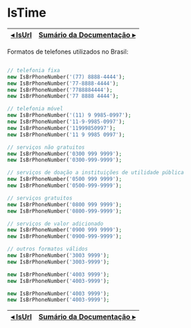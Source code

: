 # IsTime

[◂ IsUrl](09-isurl.md) | [Sumário da Documentação ▸](indice.md)
-- | --

Formatos de telefones utilizados no Brasil:

```php

// telefonia fixa
new IsBrPhoneNumber('(77) 8888-4444');
new IsBrPhoneNumber('77-8888-4444');
new IsBrPhoneNumber('7788884444');
new IsBrPhoneNumber('77 8888 4444');

// telefonia móvel
new IsBrPhoneNumber('(11) 9 9985-0997');
new IsBrPhoneNumber('11-9-9985-0997');
new IsBrPhoneNumber('11999850997');
new IsBrPhoneNumber('11 9 9985 0997');

// serviços não gratuitos
new IsBrPhoneNumber('0300 999 9999');
new IsBrPhoneNumber('0300-999-9999');

// serviços de doação a instituições de utilidade pública
new IsBrPhoneNumber('0500 999 9999');
new IsBrPhoneNumber('0500-999-9999');

// serviços gratuitos
new IsBrPhoneNumber('0800 999 9999');
new IsBrPhoneNumber('0800-999-9999');

// serviços de valor adicionado
new IsBrPhoneNumber('0900 999 9999');
new IsBrPhoneNumber('0900-999-9999');

// outros formatos válidos
new IsBrPhoneNumber('3003 9999');
new IsBrPhoneNumber('3003-9999');

new IsBrPhoneNumber('4003 9999');
new IsBrPhoneNumber('4003-9999');

new IsBrPhoneNumber('4003 9999');
new IsBrPhoneNumber('4003-9999');
```

[◂ IsUrl](09-isurl.md) | [Sumário da Documentação ▸](indice.md)
-- | --
